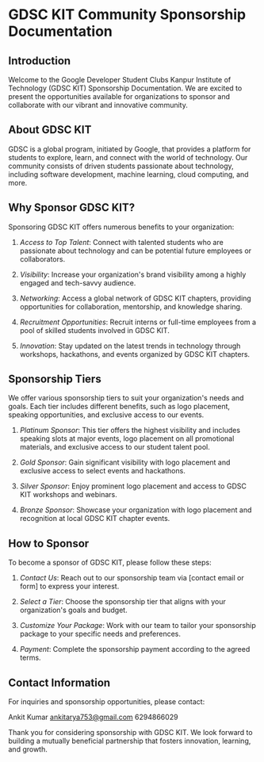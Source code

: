 # GDSC KIT Community Sponsorship Documentation

## Introduction

Welcome to the Google Developer Student Clubs Kanpur Institute of Technology (GDSC KIT) Sponsorship Documentation. We are excited to present the opportunities available for organizations to sponsor and collaborate with our vibrant and innovative community.

## About GDSC KIT

GDSC is a global program, initiated by Google, that provides a platform for students to explore, learn, and connect with the world of technology. Our community consists of driven students passionate about technology, including software development, machine learning, cloud computing, and more.

## Why Sponsor GDSC KIT?

Sponsoring GDSC KIT offers numerous benefits to your organization:

1. *Access to Top Talent*: Connect with talented students who are passionate about technology and can be potential future employees or collaborators.

2. *Visibility*: Increase your organization's brand visibility among a highly engaged and tech-savvy audience.

3. *Networking*: Access a global network of GDSC KIT chapters, providing opportunities for collaboration, mentorship, and knowledge sharing.

4. *Recruitment Opportunities*: Recruit interns or full-time employees from a pool of skilled students involved in GDSC KIT.

5. *Innovation*: Stay updated on the latest trends in technology through workshops, hackathons, and events organized by GDSC KIT chapters.

## Sponsorship Tiers

We offer various sponsorship tiers to suit your organization's needs and goals. Each tier includes different benefits, such as logo placement, speaking opportunities, and exclusive access to our events.

1. *Platinum Sponsor*: This tier offers the highest visibility and includes speaking slots at major events, logo placement on all promotional materials, and exclusive access to our student talent pool.

2. *Gold Sponsor*: Gain significant visibility with logo placement and exclusive access to select events and hackathons.

3. *Silver Sponsor*: Enjoy prominent logo placement and access to GDSC KIT workshops and webinars.

4. *Bronze Sponsor*: Showcase your organization with logo placement and recognition at local GDSC KIT chapter events.

## How to Sponsor

To become a sponsor of GDSC KIT, please follow these steps:

1. *Contact Us*: Reach out to our sponsorship team via [contact email or form] to express your interest.

2. *Select a Tier*: Choose the sponsorship tier that aligns with your organization's goals and budget.

3. *Customize Your Package*: Work with our team to tailor your sponsorship package to your specific needs and preferences.

4. *Payment*: Complete the sponsorship payment according to the agreed terms.

## Contact Information

For inquiries and sponsorship opportunities, please contact:

Ankit Kumar 
ankitarya753@gmail.com
6294866029

Thank you for considering sponsorship with GDSC KIT. We look forward to building a mutually beneficial partnership that fosters innovation, learning, and growth.
